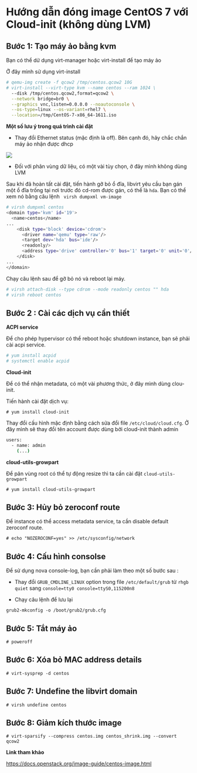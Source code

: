 # Hướng dẫn đóng image CentOS 7 với Cloud-init (không dùng LVM)

## Bước 1: Tạo máy ảo bằng kvm

Bạn có thể dử dụng virt-manager hoặc virt-install để tạo máy ảo

Ở đây mình sử dụng virt-install

``` sh
# qemu-img create -f qcow2 /tmp/centos.qcow2 10G
# virt-install --virt-type kvm --name centos --ram 1024 \
  --disk /tmp/centos.qcow2,format=qcow2 \
  --network bridge=br0 \
  --graphics vnc,listen=0.0.0.0 --noautoconsole \
  --os-type=linux --os-variant=rhel7 \
  --location=/tmp/CentOS-7-x86_64-1611.iso
```

**Một số lưu ý trong quá trình cài đặt**

- Thay đổi Ethernet status (mặc định là off). Bên cạnh đó, hãy chắc chắn máy ảo nhận được dhcp

<img src="http://i.imgur.com/2so4Nlo.png">

- Đối với phân vùng dữ liệu, có một vài tùy chọn, ở đây mình không dùng LVM

Sau khi đã hoàn tất cài đặt, tiến hành gỡ bỏ ổ đĩa, libvirt yêu cầu bạn gán một ổ đĩa trống tại nơi trước đó cd-rom được gán, có thể là `hda`. Bạn có thể xem nó bằng câu lệnh ` virsh dumpxml vm-image`

``` sh
# virsh dumpxml centos
<domain type='kvm' id='19'>
  <name>centos</name>
...
    <disk type='block' device='cdrom'>
      <driver name='qemu' type='raw'/>
      <target dev='hda' bus='ide'/>
      <readonly/>
      <address type='drive' controller='0' bus='1' target='0' unit='0'/>
    </disk>
...
</domain>
```

Chạy câu lệnh sau để gỡ bỏ nó và reboot lại máy.

``` sh
# virsh attach-disk --type cdrom --mode readonly centos "" hda
# virsh reboot centos
```

## Bước 2 : Cài các dịch vụ cần thiết

**ACPI service**

Để cho phép hypervisor có thể reboot hoặc shutdown instance, bạn sẽ phải cài acpi service.

``` sh
# yum install acpid
# systemctl enable acpid
```

**Cloud-init**

Để có thể nhận metadata, có một vài phương thức, ở đây mình dùng clou-init.

Tiến hành cài đặt dịch vụ:

`# yum install cloud-init`

Thay đổi cấu hình mặc định bằng cách sửa đổi file `/etc/cloud/cloud.cfg`. Ở đây mình sẽ thay đổi tên account được dùng bởi cloud-init thành admin

``` sh
users:
  - name: admin
    (...)
```

**cloud-utils-growpart**

Để pân vùng root có thể tự động resize thì ta cần cài đặt `cloud-utils-growpart`

`# yum install cloud-utils-growpart`

## Bước 3: Hủy bỏ zeroconf route

Để instance có thể access metadata service, ta cần disable default zeroconf route.

`# echo "NOZEROCONF=yes" >> /etc/sysconfig/network`

## Bước 4: Cấu hình consolse

Để sử dụng nova console-log, bạn cần phải làm theo một số bước sau :

- Thay đổi `GRUB_CMDLINE_LINUX`  option trong file `/etc/default/grub` từ `rhgb quiet` sang `console=tty0 console=ttyS0,115200n8`

- Chạy câu lệnh để lưu lại

`grub2-mkconfig -o /boot/grub2/grub.cfg`

## Bước 5: Tắt máy ảo

`# poweroff`

## Bước 6: Xóa bỏ MAC address details

`# virt-sysprep -d centos`

## Bước 7: Undefine the libvirt domain

`# virsh undefine centos`

## Bước 8: Giảm kích thước image

`# virt-sparsify --compress centos.img centos_shrink.img --convert qcow2`

**Link tham khảo**

https://docs.openstack.org/image-guide/centos-image.html
